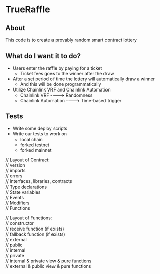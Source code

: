 # TrueRaffle 

## About

This code is to create a provably random smart contract lottery

## What do I want it to do?

- Users enter the raffle by paying for a ticket
  - Ticket fees goes to the winner after the draw
- After a set period of time the lottery will automatically draw a winner
  - And this will be done programmatically
- Utilize Chainlink VRF and Chainlink Automation
  - Chainlink VRF ----> Randomness
  - Chainlink Automation ----> Time-based trigger

## Tests

- Write some deploy scripts
- Write our tests to work on
  - local chain
  - forked testnet
  - forked mainnet

// Layout of Contract:  
// version  
// imports  
// errors  
// interfaces, libraries, contracts  
// Type declarations  
// State variables  
// Events  
// Modifiers  
// Functions  

// Layout of Functions:  
// constructor  
// receive function (if exists)  
// fallback function (if exists)  
// external  
// public  
// internal  
// private  
// internal & private view & pure functions  
// external & public view & pure functions  
